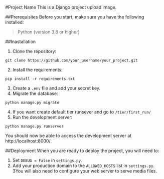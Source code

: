 #Project Name
This is a Django project upload image.

##Prerequisites
Before you start, make sure you have the following installed:

> Python (version 3.8 or higher)

##Inastallation
1. Clone the repository:
```shell
git clone https://github.com/your_username/your_project.git
```
2. Install the requirements:
```shell
pip install -r requirements.txt
```
3. Create a `.env` file and add your secret key.
4. Migrate the database:
```shell
python manage.py migrate
```
4. If you want create default tier runsever and go to `/tier/first_run/`
5. Run the development server:
```shell
python manage.py runserver
```
You should now be able to access the development server at http://localhost:8000/.

##Deployment 
When you are ready to deploy the project, you will need to:

1. Set `DEBUG = False` in `settings.py`.
2. Add your production domain to the `ALLOWED_HOSTS` list in `settings.py`.
3You will also need to configure your web server to serve media files.